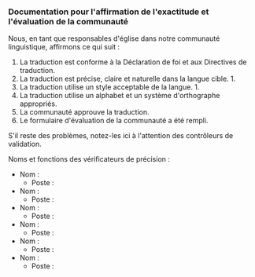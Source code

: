 ### Documentation pour l'affirmation de l'exactitude et l'évaluation de la communauté

Nous, en tant que responsables d'église dans notre communauté linguistique, affirmons ce qui suit :

1. La traduction est conforme à la Déclaration de foi et aux Directives de traduction.
1. La traduction est précise, claire et naturelle dans la langue cible. 1.
1. La traduction utilise un style acceptable de la langue. 1.
1. La traduction utilise un alphabet et un système d'orthographe appropriés.
1. La communauté approuve la traduction.
1. Le formulaire d'évaluation de la communauté a été rempli.

S'il reste des problèmes, notez-les ici à l'attention des contrôleurs de validation.

Noms et fonctions des vérificateurs de précision :

* Nom :
    * Poste :
* Nom :
    * Poste :
* Nom :
    * Poste :
* Nom :
    * Poste :
* Nom :
    * Poste :
* Nom :
    * Poste :
